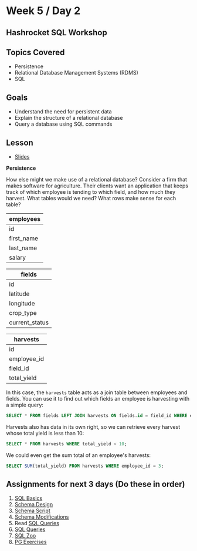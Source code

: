 # Week 5 / Day 2

## Hashrocket SQL Workshop

## Topics Covered
- Persistence
- Relational Database Management Systems (RDMS)
- SQL

## Goals
- Understand the need for persistent data
- Explain the structure of a relational database
- Query a database using SQL commands

## Lesson
- [Slides](https://docs.google.com/a/natedelage.com/presentation/d/1834tfN6g9gvl2t0JDQY2RPMCIAnvN08Wrd-bO-usruQ/edit?usp=sharing)

**Persistence**

How else might we make use of a relational database? Consider a firm that makes software for agriculture. Their clients want an application that keeps track of which employee is tending to which field, and how much they harvest. What tables would we need? What rows make sense for each table?

**employees** |
---|
id |
first_name |
last_name |
salary |

**fields** |
---|
id |
latitude |
longitude |
crop_type |
current_status |

**harvests** |
---|
id |
employee_id |
field_id |
total_yield |

In this case, the `harvests` table acts as a join table between employees and fields. You can use it to find out which fields an employee is harvesting with a simple query:

```sql
SELECT * FROM fields LEFT JOIN harvests ON fields.id = field_id WHERE employee_id = 12;
```

Harvests also has data in its own right, so we can retrieve every harvest whose total yield is less than 10:
```sql
SELECT * FROM harvests WHERE total_yield < 10;
```

We could even get the sum total of an employee's harvests:
```SQL
SELECT SUM(total_yield) FROM harvests WHERE employee_id = 3;
```

## Assignments for next 3 days (Do these in order)
1. [SQL Basics](https://github.com/papaplatoon/sql-basics)
2. [Schema Design](https://github.com/papaplatoon/sql-schema-design)
3. [Schema Script](https://github.com/papaplatoon/sql-schema-script)
4. [Schema Modifications](https://github.com/papaplatoon/sql-schema-modifications)
5. Read [SQL Queries](../page-resources/sql-queries.md)
6. [SQL Queries](https://github.com/papaplatoon/sql-queries)
7. [SQL Zoo](http://sqlzoo.net/)
8. [PG Exercises](https://pgexercises.com/)



